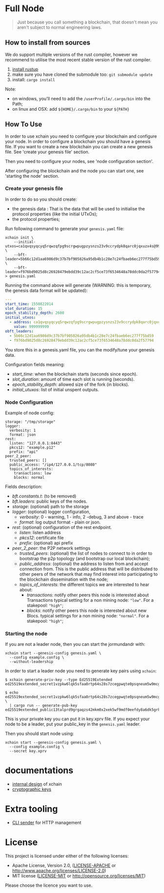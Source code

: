 # Full Node

> Just because you call something a blockchain, that doesn't mean you aren't subject to normal engineering laws.

## How to install from sources

We do support multiple versions of the rust compiler, however we recommend
to utilise the most recent stable version of the rust compiler.

1. [install rustup](https://www.rust-lang.org/tools/install)
2. make sure you have cloned the submodule too: `git submodule update`
3. install: `cargo install`

Note:

* on windows, you'll need to add the `/userProfile/.cargo/bin` into the Path;
* on linux and OSX: add `${HOME}/.cargo/bin` to your `${PATH}`

## How To Use

In order to use xchain you need to configure your blockchain and
configure your node.
In order to configure a blockchain you should have a genesis file. If
you want to create a new blockchain you can create a new genesis file.
See 'create your genesis file' section.

Then you need to configure your nodes, see 'node configuration section'.

After configuring the blockchain and the node you can start one,
see 'starting the node' section.

### Create your genesis file

In order to do so you should create:

* the genesis data : That is the data that will be used to initialise the
  protocol properties (like the initial UTxOs);
* the protocol properties;

Run following command to generate your `genesis.yaml` file:

```
xchain init \
    --initial-utxos=ca1qvqsyqcyq5rqwzqfpg9scrgwpugpzysnzs23v9ccrydpk8qarc0jqxuzx4s@999999999 \
    --bft-leader=5b66c12d1aa6986d9c37b7bf905826a95db4b1c28e7c24fbaeb6ec277f75bd59 \
    --bft-leader=f976bd9025d8c26928479ebdd39c12ac2cf5ce73f6534648a78ddc0da2f57794 > genesis.yaml
```

Running the command above will generate (WARNING: this is temporary, the genesis data format will be updated):

```yaml
---
start_time: 1550822014
slot_duration: 15
epoch_stability_depth: 2600
initial_utxos:
  - address: ca1qvqsyqcyq5rqwzqfpg9scrgwpugpzysnzs23v9ccrydpk8qarc0jqxuzx4s
    value: 999999999
obft_leaders:
  - 5b66c12d1aa6986d9c37b7bf905826a95db4b1c28e7c24fbaeb6ec277f75bd59
  - f976bd9025d8c26928479ebdd39c12ac2cf5ce73f6534648a78ddc0da2f57794

```

You store this in a genesis.yaml file, you can the modify/tune your genesis data.

Configuration fields meaning:
  - *start_time*: when the blockchain starts (seconds since epoch).
  - *slot_duration*: amount of time each slot is running (seconds).
  - *epoch_stability_depth*: allowed size of the fork (in blocks).
  - *initial_utuxos*: list of initial unspent outputs.

### Node Configuration

Example of node config:

```
storage: "/tmp/storage"
logger:
  verbosity: 1
  format: json
rest:
  listen: "127.0.0.1:8443"
  pkcs12: "example.p12"
  prefix: "api"
peer_2_peer:
  trusted_peers: []
  public_access: "/ip4/127.0.0.1/tcp/8080"
  topics_of_interests:
    transactions: low
    blocks: normal
```

Fields description:

  - *bft.constants.t*: (to be removed)
  - *bft.leaders*: public keys of the nodes.
  - *storage*: (optional) path to the storage
  - *logger*: (optional) logger configuration,
     - *verbosity*: 0 - warning, 1 - info, 2 -debug, 3 and above - trace
     - *format*: log output format - plain or json.
  - *rest*: (optional) configuration of the rest endpoint.
     - *listen*: listen address
     - *pkcs12*: certificate file
     - *prefix*: (optional) api prefix
  - *peer_2_peer*: the P2P network settings
     - *trusted_peers*: (optional) the list of nodes to connect to in order to
       bootstrap the p2p topology (and bootstrap our local blockchain);
     - *public_address*: (optional) the address to listen from and accept connection
       from. This is the public address that will be distributed to other peers
       of the network that may find interest into participating to the blockchain
       dissemination with the node;
     - *topics_of_interests*: the different topics we are interested to hear about:
       - *transactions*: notify other peers this node is interested about Transactions
         typical setting for a non mining node: `"low"`. For a stakepool: `"high"`;
       - *blocks*: notify other peers this node is interested about new Blocs.
         typical settings for a non mining node: `"normal"`. For a stakepool: `"high"`;

### Starting the node

If you are not a leader node, then you can start the jormundandr with:

```
xchain start --genesis-config genesis.yaml \
  --config example.config \
  --without-leadership
```

In order to start a leader node you need to generate key pairs using
`xchain`:

```
$ xchain generate-priv-key --type Ed25519Extended
ed25519extended_secret1vzpkw6lqk5sfaa0rtp64s28s7zcegpwqte0psqneum5w9mcgafd0gwexmfn7s96lqja5sv520zx6hx5hd0qsgahp3ta8grrrxkd8n0cjmaqre

$ echo ed25519extended_secret1vzpkw6lqk5sfaa0rtp64s28s7zcegpwqte0psqneum5w9mcgafd0gwexmfn7s96lqja5sv520zx6hx5hd0qsgahp3ta8grrrxkd8n0cjmaqre \
  | cargo run -- generate-pub-key
ed25519extended_public13talprd9grgaqzs42mkm0x2xek5wf9mdf0eefdy8a6dk5grka2gstrp3en
```

This is your private key you can put it in key.xprv file. If you expect your
node to be a leader, put your public_key in the `genesis.yaml` leader.

Then you should start node using:

```
xchain start --genesis-config genesis.yaml \
  --config example.config \
  --secret key.xprv
```

# documentations

* [internal design](./doc/internal_design.md) of xchain
* [cryptographic keys](./doc/xchain_keys.md)

# Extra tooling

* [CLI sender](./doc/cli_sender.md) for HTTP management

# License

This project is licensed under either of the following licenses:

 * Apache License, Version 2.0, ([LICENSE-APACHE](LICENSE-APACHE) or
   http://www.apache.org/licenses/LICENSE-2.0)
 * MIT license ([LICENSE-MIT](LICENSE-MIT) or
   http://opensource.org/licenses/MIT)

Please choose the licence you want to use.

